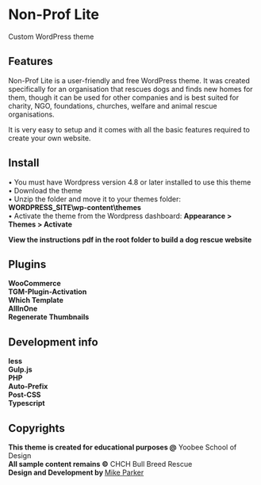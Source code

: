 # Non-Prof Lite

Custom WordPress theme

## Features

Non-Prof Lite is a user-friendly and free WordPress theme. It was created specifically for an organisation that rescues dogs and finds new homes for them, though it can be used for other companies and is best suited for charity, NGO, foundations, churches, welfare and animal rescue organisations.

It is very easy to setup and it comes with all the basic features required to create your own website.

## Install

• You must have Wordpress version 4.8 or later installed to use this theme<br>
• Download the theme<br>
• Unzip the folder and move it to your themes folder: **WORDPRESS_SITE\wp-content\themes**<br>
• Activate the theme from the Wordpress dashboard: **Appearance > Themes > Activate**<br>

<b>View the instructions pdf in the root folder to build a dog rescue website </b>

## Plugins

**WooCommerce** <br>
**TGM-Plugin-Activation** <br>
**Which Template** <br>
**AllInOne** <br>
**Regenerate Thumbnails**

## Development info

**less** <br>
**Gulp.js** <br>
**PHP** <br>
**Auto-Prefix** <br>
**Post-CSS** <br>
**Typescript**

## Copyrights

<b>This theme is created for educational purposes @</b> Yoobee School of Design<br>
<b>All sample content remains ©</b> CHCH Bull Breed Rescue<br>
<b>Design and Development by </b> [Mike Parker](https://mikeparker.co.nz/)
